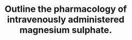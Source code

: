 ---
title: "Outline the pharmacology of intravenously administered magnesium sulphate."
entityType: SAQ
exam: PEX
college: CICM
year: 2019
sitting: B
question: 04
passRate: 55
EC_expectedDomains:
- "Overall answers were well structured."
EC_errorsCommon:
- "However, a lack of detail and inaccurate pharmacokinetics was common."
EC_extraCredit:
- "Better answers included a discussion of the mechanism of action of Mg++ including Ca++ antagonism, presynaptic cholinergic effects and NMDA receptor antagonism."
- "Adverse effects were not discussed in detail by many candidates and contraindications were commonly omitted."
---
